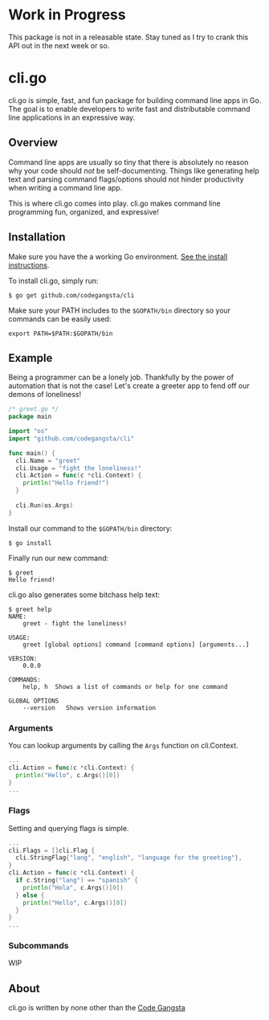 # Work in Progress
This package is not in a releasable state. Stay tuned as I try to crank this API out in the next week or so.

# cli.go
cli.go is simple, fast, and fun package for building command line apps in Go. The goal is to enable developers to write fast and distributable command line applications in an expressive way.

## Overview
Command line apps are usually so tiny that there is absolutely no reason why your code should *not* be self-documenting. Things like generating help text and parsing command flags/options should not hinder productivity when writing a command line app.

This is where cli.go comes into play. cli.go makes command line programming fun, organized, and expressive!

## Installation
Make sure you have the a working Go environment. [See the install instructions](http://golang.org/doc/install.html).

To install cli.go, simply run:
```
$ go get github.com/codegangsta/cli
```

Make sure your PATH includes to the `$GOPATH/bin` directory so your commands can be easily used:
```
export PATH=$PATH:$GOPATH/bin
```

## Example

Being a programmer can be a lonely job. Thankfully by the power of automation that is not the case! Let's create a greeter app to fend off our demons of loneliness!

``` go
/* greet.go */
package main

import "os"
import "github.com/codegangsta/cli"

func main() {
  cli.Name = "greet"
  cli.Usage = "fight the loneliness!"
  cli.Action = func(c *cli.Context) {
    println("Hello friend!")
  }
  
  cli.Run(os.Args)
}
```

Install our command to the `$GOPATH/bin` directory:

```
$ go install
```

Finally run our new command:

```
$ greet
Hello friend!
```

cli.go also generates some bitchass help text:
```
$ greet help
NAME:
    greet - fight the loneliness!

USAGE:
    greet [global options] command [command options] [arguments...]

VERSION:
    0.0.0

COMMANDS:
    help, h  Shows a list of commands or help for one command

GLOBAL OPTIONS
    --version	Shows version information
```

### Arguments
You can lookup arguments by calling the `Args` function on cli.Context.

``` go
...
cli.Action = func(c *cli.Context) {
  println("Hello", c.Args()[0])
}
...
```

### Flags
Setting and querying flags is simple.
``` go
...
cli.Flags = []cli.Flag {
  cli.StringFlag{"lang", "english", "language for the greeting"},
}
cli.Action = func(c *cli.Context) {
  if c.String("lang") == "spanish" {
    println("Hola", c.Args()[0])
  } else {
    println("Hello", c.Args()[0])
  }
}
...
```

### Subcommands
WIP


## About
cli.go is written by none other than the [Code Gangsta](http://codegangsta.io)
